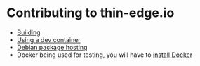 # Contributing to thin-edge.io

- [Building](BUILDING.md)
- [Using a dev container](DEV_CONTAINER.md)
- [Debian package hosting](DEBIAN_PACKAGE_HOSTING.md)
- Docker being used for testing, you will have to [install Docker](INSTALLING_DOCKER.md)